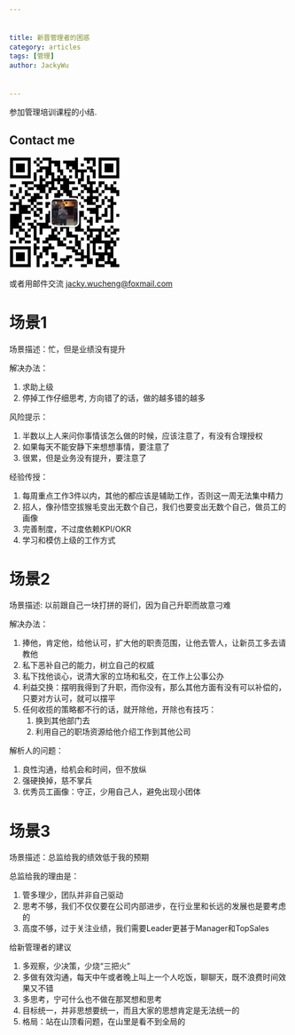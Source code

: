 ```yaml
---


title: 新晋管理者的困惑
category: articles
tags: [管理]
author: JackyWu


---
```


参加管理培训课程的小结.

## Contact me

![](/assets/images/weixin-pic-jackywu.jpg)

或者用邮件交流 <a href="mailto:jacky.wucheng@foxmail.com">jacky.wucheng@foxmail.com</a>

# 场景1

场景描述：忙，但是业绩没有提升  

解决办法：

1. 求助上级
2. 停掉工作仔细思考, 方向错了的话，做的越多错的越多

风险提示：

1. 半数以上人来问你事情该怎么做的时候，应该注意了，有没有合理授权
2. 如果每天不能安静下来想想事情，要注意了
3. 很累，但是业务没有提升，要注意了

经验传授：

1. 每周重点工作3件以内，其他的都应该是辅助工作，否则这一周无法集中精力
2. 招人，像孙悟空拔猴毛变出无数个自己，我们也要变出无数个自己，做员工的画像
3. 完善制度，不过度依赖KPI/OKR
4. 学习和模仿上级的工作方式

# 场景2

场景描述: 以前跟自己一块打拼的哥们，因为自己升职而故意刁难  

解决办法：

1. 捧他，肯定他，给他认可，扩大他的职责范围，让他去管人，让新员工多去请教他
2. 私下恶补自己的能力，树立自己的权威
3. 私下找他谈心，说清大家的立场和私交，在工作上公事公办
4. 利益交换：摆明我得到了升职，而你没有，那么其他方面有没有可以补偿的，只要对方认可，就可以摆平
5. 任何收揽的策略都不行的话，就开除他，开除也有技巧：
   1. 换到其他部门去
   2. 利用自己的职场资源给他介绍工作到其他公司

解析人的问题：

1. 良性沟通，给机会和时间，但不放纵
2. 强硬换掉，慈不掌兵
3. 优秀员工画像：守正，少用自己人，避免出现小团体

# 场景3

场景描述：总监给我的绩效低于我的预期  

总监给我的理由是：

1. 管多理少，团队并非自己驱动
2. 思考不够，我们不仅仅要在公司内部进步，在行业里和长远的发展也是要考虑的
3. 高度不够，过于关注业绩，我们需要Leader更甚于Manager和TopSales

给新管理者的建议

1. 多观察，少决策，少烧“三把火”
2. 多做有效沟通，每天中午或者晚上叫上一个人吃饭，聊聊天，既不浪费时间效果又不错
3. 多思考，宁可什么也不做在那冥想和思考
4. 目标统一，并非思想要统一，而且大家的思想肯定是无法统一的
5. 格局：站在山顶看问题，在山里是看不到全局的